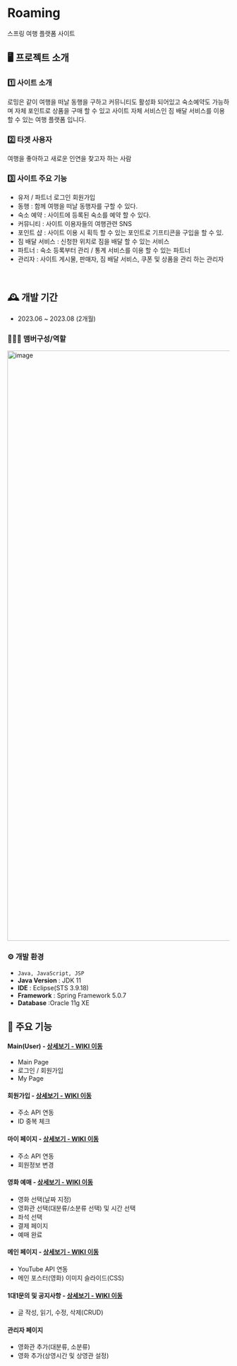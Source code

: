 # Roaming

스프링 여행 플랫폼 사이트


## 🖥️ 프로젝트 소개
### 1️⃣ 사이트 소개

로밍은 같이 여행을 떠날  동행을 구하고 
커뮤니티도 활성화 되어있고 숙소예약도 가능하며 
자체 포인트로 상품을 구매 할 수 있고 
사이트 자체 서비스인 짐 배달 서비스를 
이용 할 수 있는 여행 플랫폼 입니다.

### 2️⃣ 타겟 사용자

여행을 좋아하고 새로운 인연을 찾고자 하는 사람

### 3️⃣ 사이트 주요 기능

- 유저 / 파트너 로그인 회원가입
- 동행 : 함께 여행을 떠날 동행자를 구할 수 있다.
- 숙소 예약 : 사이트에 등록된 숙소를 예약 할 수 있다.
- 커뮤니티 : 사이트 이용자들의 여행관련 SNS
- 포인트 샵 : 사이트 이용 시 획득 할 수 있는 포인트로 기프티콘을 구입을 할 수 있.
- 짐 배달 서비스 : 신청한 위치로 짐을 배달 할 수 있는 서비스
- 파트너 : 숙소 등록부터 관리 / 통계 서비스를 이용 할 수 있는 파트너
- 관리자 : 사이트 게시물, 판매자, 짐 배달 서비스, 쿠폰 및 상품을 관리 하는 관리자

<br>

## 🕰️ 개발 기간
* 2023.06 ~ 2023.08 (2개월)

### 🧑‍🤝‍🧑 맴버구성/역할
<img width="1337" alt="image" src="https://github.com/junehaha/roaming/assets/131428230/112f67a7-ab2d-4d6b-9ced-f04c661cf336">

### ⚙️ 개발 환경
- `Java, JavaScript, JSP`
- **Java Version** : JDK 11
- **IDE** : Eclipse(STS 3.9.18)
- **Framework** : Spring Framework 5.0.7
- **Database** :Oracle 11g XE

## 📌 주요 기능
#### Main(User) - <a href="https://github.com/junehaha/roaming/wiki/Main-(User)" >상세보기 - WIKI 이동</a>
- Main Page
- 로그인 / 회원가입
- My Page
#### 회원가입 - <a href="https://github.com/chaehyuenwoo/SpringBoot-Project-MEGABOX/wiki/%EC%A3%BC%EC%9A%94-%EA%B8%B0%EB%8A%A5-%EC%86%8C%EA%B0%9C(Member)" >상세보기 - WIKI 이동</a>
- 주소 API 연동
- ID 중복 체크
#### 마이 페이지 - <a href="https://github.com/chaehyuenwoo/SpringBoot-Project-MEGABOX/wiki/%EC%A3%BC%EC%9A%94-%EA%B8%B0%EB%8A%A5-%EC%86%8C%EA%B0%9C(Member)" >상세보기 - WIKI 이동</a>
- 주소 API 연동
- 회원정보 변경

#### 영화 예매 - <a href="https://github.com/chaehyuenwoo/SpringBoot-Project-MEGABOX/wiki/%EC%A3%BC%EC%9A%94-%EA%B8%B0%EB%8A%A5-%EC%86%8C%EA%B0%9C(%EC%98%81%ED%99%94-%EC%98%88%EB%A7%A4)" >상세보기 - WIKI 이동</a>
- 영화 선택(날짜 지정)
- 영화관 선택(대분류/소분류 선택) 및 시간 선택
- 좌석 선택
- 결제 페이지
- 예매 완료
#### 메인 페이지 - <a href="https://github.com/chaehyuenwoo/SpringBoot-Project-MEGABOX/wiki/%EC%A3%BC%EC%9A%94-%EA%B8%B0%EB%8A%A5-%EC%86%8C%EA%B0%9C(%EB%A9%94%EC%9D%B8-Page)" >상세보기 - WIKI 이동</a>
- YouTube API 연동
- 메인 포스터(영화) 이미지 슬라이드(CSS)
#### 1대1문의 및 공지사항 - <a href="" >상세보기 - WIKI 이동</a> 
- 글 작성, 읽기, 수정, 삭제(CRUD)

#### 관리자 페이지 
- 영화관 추가(대분류, 소분류)
- 영화 추가(상영시간 및 상영관 설정)
